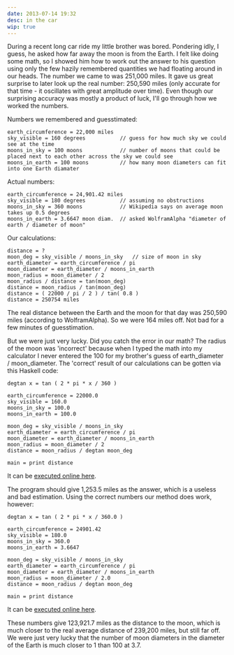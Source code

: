 ```yaml
---
date: 2013-07-14 19:32
desc: in the car
wip: true
---
```


<!--- TODO
* explanation for the inaccuracy of the calculation with the actual numbers
* diagram of the problem (right triangle)
-->

During a recent long car ride my little brother was bored. Pondering idly, I guess, he asked how far away the moon is from the Earth. I felt like doing some math, so I showed him how to work out the answer to his question using only the few hazily remembered quantities we had floating around in our heads. The number we came to was 251,000 miles. It gave us great surprise to later look up the real number: 250,590 miles (only accurate for that time - it oscillates with great amplitude over time). Even though our surprising accuracy was mostly a product of luck, I'll go through how we worked the numbers.

Numbers we remembered and guesstimated:

	earth_circumference = 22,000 miles
	sky_visible = 160 degrees			// guess for how much sky we could see at the time
	moons_in_sky = 100 moons			// number of moons that could be placed next to each other across the sky we could see
	moons_in_earth = 100 moons			// how many moon diameters can fit into one Earth diamater
	
Actual numbers:

	earth_circumference = 24,901.42 miles
	sky_visible = 180 degrees			// assuming no obstructions
	moons_in_sky = 360 moons			// Wikipedia says on average moon takes up 0.5 degrees
	moons_in_earth = 3.6647 moon diam.	// asked WolframAlpha "diameter of earth / diameter of moon"
	
Our calculations:

	distance = ?
	moon_deg = sky_visible / moons_in_sky	// size of moon in sky
	earth_diameter = earth_circumference / pi
	moon_diameter = earth_diameter / moons_in_earth
	moon_radius = moon_diameter / 2
	moon_radius / distance = tan(moon_deg)
	distance = moon_radius / tan(moon_deg)
	distance = ( 22000 / pi / 2 ) / tan( 0.8 )
	distance = 250754 miles
	
The real distance between the Earth and the moon for that day was 250,590 miles (according to WolframAlpha). So we were 164 miles off. Not bad for a few minutes of guesstimation.

But we were just very lucky. Did you catch the error in our math? The radius of the moon was 'incorrect' because when I typed the math into my calculator I never entered the 100 for my brother's guess of earth_diameter / moon_diameter. The 'correct' result of our calculations can be gotten via this Haskell code:

	degtan x = tan ( 2 * pi * x / 360 )

	earth_circumference = 22000.0
	sky_visible = 160.0
	moons_in_sky = 100.0
	moons_in_earth = 100.0
	
	moon_deg = sky_visible / moons_in_sky
	earth_diameter = earth_circumference / pi
	moon_diameter = earth_diameter / moons_in_earth
	moon_radius = moon_diameter / 2
	distance = moon_radius / degtan moon_deg

	main = print distance 

It can be [executed online here](http://ideone.com/vNImRI).

The program should give 1,253.5 miles as the answer, which is a useless and bad estimation. Using the correct numbers our method does work, however:

	degtan x = tan ( 2 * pi * x / 360.0 )

	earth_circumference = 24901.42 
	sky_visible = 180.0
	moons_in_sky = 360.0
	moons_in_earth = 3.6647 

	moon_deg = sky_visible / moons_in_sky
	earth_diameter = earth_circumference / pi
	moon_diameter = earth_diameter / moons_in_earth
	moon_radius = moon_diameter / 2.0
	distance = moon_radius / degtan moon_deg

	main = print distance

It can be [executed online here](http://ideone.com/7BRTRC).

These numbers give 123,921.7 miles as the distance to the moon, which is much closer to the real average distance of 239,200 miles, but still far off. We were just very lucky that the number of moon diameters in the diameter of the Earth is much closer to 1 than 100 at 3.7.
